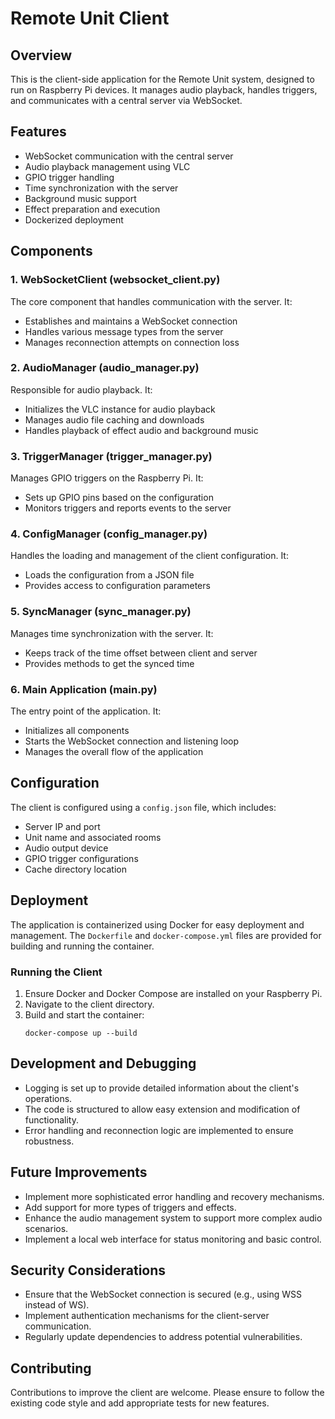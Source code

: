 # Remote Unit Client

## Overview

This is the client-side application for the Remote Unit system, designed to run on Raspberry Pi devices. It manages audio playback, handles triggers, and communicates with a central server via WebSocket.

## Features

- WebSocket communication with the central server
- Audio playback management using VLC
- GPIO trigger handling
- Time synchronization with the server
- Background music support
- Effect preparation and execution
- Dockerized deployment

## Components

### 1. WebSocketClient (websocket_client.py)

The core component that handles communication with the server. It:
- Establishes and maintains a WebSocket connection
- Handles various message types from the server
- Manages reconnection attempts on connection loss

### 2. AudioManager (audio_manager.py)

Responsible for audio playback. It:
- Initializes the VLC instance for audio playback
- Manages audio file caching and downloads
- Handles playback of effect audio and background music

### 3. TriggerManager (trigger_manager.py)

Manages GPIO triggers on the Raspberry Pi. It:
- Sets up GPIO pins based on the configuration
- Monitors triggers and reports events to the server

### 4. ConfigManager (config_manager.py)

Handles the loading and management of the client configuration. It:
- Loads the configuration from a JSON file
- Provides access to configuration parameters

### 5. SyncManager (sync_manager.py)

Manages time synchronization with the server. It:
- Keeps track of the time offset between client and server
- Provides methods to get the synced time

### 6. Main Application (main.py)

The entry point of the application. It:
- Initializes all components
- Starts the WebSocket connection and listening loop
- Manages the overall flow of the application

## Configuration

The client is configured using a `config.json` file, which includes:
- Server IP and port
- Unit name and associated rooms
- Audio output device
- GPIO trigger configurations
- Cache directory location

## Deployment

The application is containerized using Docker for easy deployment and management. The `Dockerfile` and `docker-compose.yml` files are provided for building and running the container.

### Running the Client

1. Ensure Docker and Docker Compose are installed on your Raspberry Pi.
2. Navigate to the client directory.
3. Build and start the container:
   ```
   docker-compose up --build
   ```

## Development and Debugging

- Logging is set up to provide detailed information about the client's operations.
- The code is structured to allow easy extension and modification of functionality.
- Error handling and reconnection logic are implemented to ensure robustness.

## Future Improvements

- Implement more sophisticated error handling and recovery mechanisms.
- Add support for more types of triggers and effects.
- Enhance the audio management system to support more complex audio scenarios.
- Implement a local web interface for status monitoring and basic control.

## Security Considerations

- Ensure that the WebSocket connection is secured (e.g., using WSS instead of WS).
- Implement authentication mechanisms for the client-server communication.
- Regularly update dependencies to address potential vulnerabilities.

## Contributing

Contributions to improve the client are welcome. Please ensure to follow the existing code style and add appropriate tests for new features.
